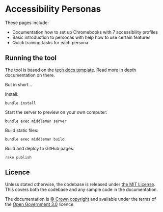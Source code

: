 # Accessibility Personas

These pages include:

* Documentation how to set up Chromebooks with 7 accessibility profiles
* Basic introduction to personas with help how to use certain features
* Quick training tasks for each persona


## Running the tool

The tool is based on the [tech docs template](https://alphagov.github.io/tech-docs-manual/).
Read more in depth documentation on there.

But in short...

Install:

```
bundle install
```

Start the server to preview on your own computer:

```
bundle exec middleman server
```

Build static files:

```
bundle exec middleman build
```

Build and deploy to GitHub pages:

```
rake publish
```

## Licence

Unless stated otherwise, the codebase is released under [the MIT License][mit].
This covers both the codebase and any sample code in the documentation.

The documentation is [© Crown copyright][copyright] and available under the terms
of the [Open Government 3.0][ogl] licence.

[mit]: LICENCE
[copyright]: http://www.nationalarchives.gov.uk/information-management/re-using-public-sector-information/uk-government-licensing-framework/crown-copyright/
[ogl]: http://www.nationalarchives.gov.uk/doc/open-government-licence/version/3/
